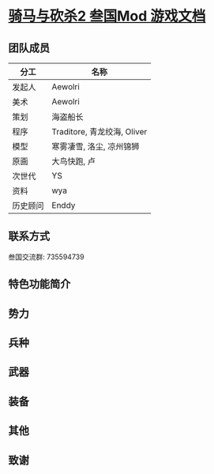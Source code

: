 # [骑马与砍杀2 叁国Mod 游戏文档](https://yigu-studio.gitbook.io/three-kindoms/)

## 团队成员

| 分工 | 名称 | 
| ------------- | ------------- |
| 发起人 | Aewolri |
| 美术 | Aewolri | 
| 策划 | 海盗船长 | 
| 程序 | Traditore, 青龙绞海, Oliver | 
| 模型 | 寒雾凄雪, 洛尘, 凉州锦狮 | 
| 原画 | 大鸟快跑, 卢 | 
| 次世代 | YS | 
| 资料 | wya |
| 历史顾问 | Enddy |

## 联系方式

叁国交流群: 735594739

## 特色功能简介

## 势力

## 兵种

## 武器

## 装备

## 其他

## 致谢

